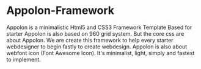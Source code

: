 # Appolon-Framework
Appolon is a minimalistic Html5 and CSS3 Framework Template Based for starter  Appolon is also based on 960 grid system. But the core css are about Appolon. We are create this framework to help every starter webdesigner to begin fastly to create webdesign. Appolon is also about webfont icon (Font Awesome Icon). It's minimalist, light, simply and fastest to implement.
